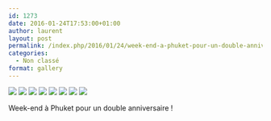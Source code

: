 ```yaml
---
id: 1273
date: 2016-01-24T17:53:00+01:00
author: laurent
layout: post
permalink: /index.php/2016/01/24/week-end-a-phuket-pour-un-double-anniversaire/
categories:
  - Non classé
format: gallery
---
```

<img src="/images/2016/01/tumblr_o1gxp38xEj1uuvt0bo1_1280.jpg" />
<img src="/images/2016/01/tumblr_o1gxp38xEj1uuvt0bo2_1280.jpg" />
<img src="/images/2016/01/tumblr_o1gxp38xEj1uuvt0bo3_1280.jpg" />
<img src="/images/2016/01/tumblr_o1gxp38xEj1uuvt0bo4_1280.jpg" />
<img src="/images/2016/01/tumblr_o1gxp38xEj1uuvt0bo5_1280.jpg" />
<img src="/images/2016/01/tumblr_o1gxp38xEj1uuvt0bo6_1280.jpg" />
<img src="/images/2016/01/tumblr_o1gxp38xEj1uuvt0bo7_1280.jpg" />
<img src="/images/2016/01/tumblr_o1gxp38xEj1uuvt0bo8_1280.jpg" />

Week-end à Phuket pour un double anniversaire !